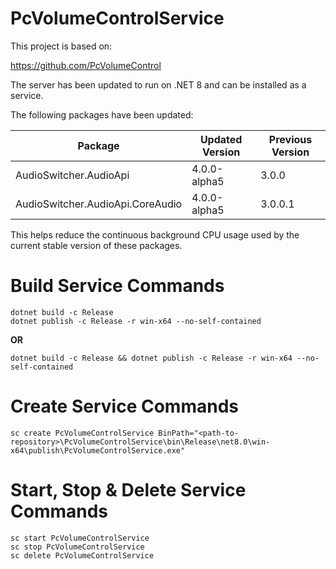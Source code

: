 ﻿# PcVolumeControlService

This project is based on:

https://github.com/PcVolumeControl

The server has been updated to run on .NET 8 and can be installed as a service.

The following packages have been updated:

| Package                          | Updated Version | Previous Version |
|----------------------------------|-----------------|------------------|
| AudioSwitcher.AudioApi           | 4.0.0-alpha5    | 3.0.0            |
| AudioSwitcher.AudioApi.CoreAudio | 4.0.0-alpha5    | 3.0.0.1          |

This helps reduce the continuous background CPU usage used by the current stable version of these packages.

# Build Service Commands

```
dotnet build -c Release
dotnet publish -c Release -r win-x64 --no-self-contained
```

**OR**

```
dotnet build -c Release && dotnet publish -c Release -r win-x64 --no-self-contained
```

# Create Service Commands

```
sc create PcVolumeControlService BinPath="<path-to-repository>\PcVolumeControlService\bin\Release\net8.0\win-x64\publish\PcVolumeControlService.exe"
```

# Start, Stop & Delete Service Commands

```
sc start PcVolumeControlService
sc stop PcVolumeControlService
sc delete PcVolumeControlService
```
